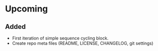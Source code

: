 Upcoming
======

## Added
* First iteration of simple sequence cycling block.
* Create repo meta files (README, LICENSE, CHANGELOG, git settings)
